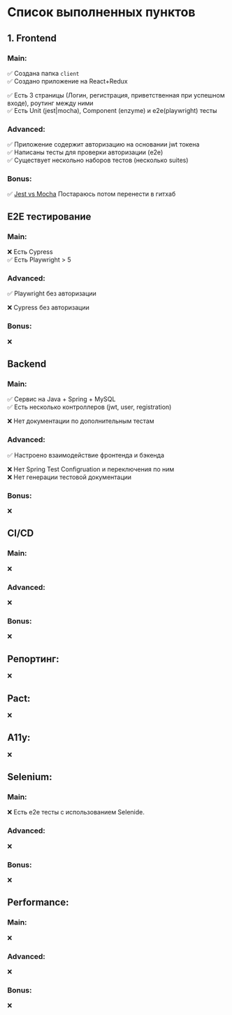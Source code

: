 # Список выполненных пунктов

## 1. Frontend
 
### Main:
✅ Создана папка `client`  
✅ Создано приложение на React+Redux

✅ Есть 3 страницы (Логин, регистрация, приветственная при успешном входе), роутинг между ними   
✅ Есть Unit (jest|mocha), Component (enzyme) и e2e(playwright) тесты

### Advanced:
✅ Приложение содержит авторизацию на основании jwt токена  
✅ Написаны тесты для проверки авторизации (e2e)  
✅ Существует нескольно наборов тестов (несколько suites)  

### Bonus:
✅ [Jest vs Mocha](https://docs.google.com/document/d/1ulTE9VyNpwI2yN60doqlsrUM3ugssI3IxJV3HlQqFOY/edit?usp=sharing) Постараюсь потом перенести в гитхаб

## Е2Е тестирование

### Main:
❌ Есть Cypress  
✅ Есть Playwright > 5

### Advanced:
✅  Playwright без авторизации

❌  Cypress без авторизации

### Bonus:
❌

## Backend

### Main:
✅ Сервис на Java + Spring + MySQL  
✅ Есть несколько контроллеров (jwt, user, registration)

❌ Нет документации по дополнительным тестам  

### Advanced:
✅ Настроено взаимодействие фронтенда и бэкенда 

❌ Нет Spring Test Configruation и переключения по ним  
❌ Нет генерации тестовой документации  

### Bonus:
❌

## CI/CD

### Main:
❌

### Advanced:
❌

### Bonus:
❌

## Репортинг:
❌

## Pact:
❌

## A11y:
❌

## Selenium:

### Main:
❌ Есть e2e тесты с использованием Selenide.

### Advanced:
❌

### Bonus:
❌

## Performance:

### Main:
❌ 

### Advanced:
❌

### Bonus:
❌
